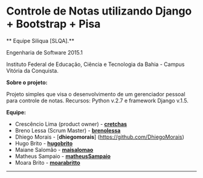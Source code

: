 # Controle de Notas utilizando Django + Bootstrap + Pisa 
** Equipe Siliqua [SLQA].**

Engenharia de Software 2015.1

Instituto Federal de Educação, Ciência e Tecnologia da Bahia - Campus Vitória da Conquista.

**Sobre o projeto:**

Projeto simples que visa o desenvolvimento de um gerenciador pessoal para controle de notas. 
Recursos: Python v.2.7 e framework Django v.1.5.

**Equipe:**
- Crescêncio Lima (product owner) - [**cretchas**](https://github.com/cretchas)
- Breno Lessa (Scrum Master) - [**brenolessa**](https://github.com/brenolessa)
- Dhiego Morais - [**dhiegomorais**] (https://github.com/DhiegoMorais)
- Hugo Brito - [**hugobrito**](https://github.com/huggobrito)
- Maiane Salomão - [**maisalomao**](https://github.com/Maiane)
- Matheus Sampaio - [**matheusSampaio**](https://github.com/igoromero)
- Moara Brito - [**moarabritto**](https://github.com/moarabrito)

---------------------------------------------------------------------------------------------------

